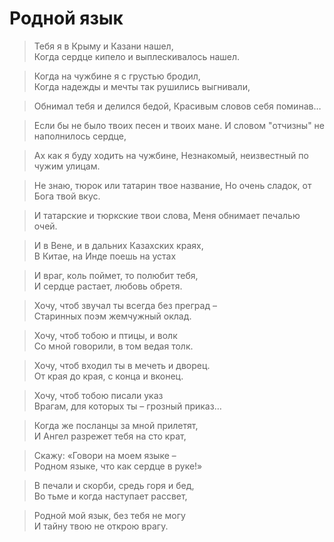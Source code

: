 # Родной язык 

> Тебя я в Крыму и Казани нашел,  
Когда сердце кипело и выплескивалось нашел.

> Когда на чужбине я с грустью бродил,  
Когда надежды и мечты так рушились выгнивали,

> Обнимал тебя и делился бедой,
Красивым словов себя поминав…

> Если бы не было твоих песен и твоих мане.
И словом "отчизны" не наполнилось сердце,

> Ах как я буду ходить на чужбине,
Незнакомый, неизвестный по чужим улицам.

> Не знаю, тюрок или татарин твое название,
Но очень сладок, от Бога твой вкус.

> И татарские и тюркские твои слова,
Меня обнимает печалью очей.

> И в Вене, и в дальних Казахских краях,  
В Китае, на Инде поешь на устах

> И враг, коль поймет, то полюбит тебя,  
И сердце растает, любовь обретя.

> Хочу, чтоб звучал ты всегда без преград –  
Старинных поэм жемчужный оклад.

> Хочу, чтоб тобою и птицы, и волк  
Со мной говорили, в том ведая толк.

> Хочу, чтоб входил ты в мечеть и дворец.  
От края до края, с конца и вконец.

> Хочу, чтоб тобою писали указ  
Врагам, для которых ты – грозный приказ…

> Когда же посланцы за мной прилетят,  
И Ангел разрежет тебя на сто крат,

> Скажу: «Говори на моем языке –  
Родном языке, что как сердце в руке!»

> В печали и скорби, средь горя и бед,  
Во тьме и когда наступает рассвет,

> Родной мой язык, без тебя не могу  
И тайну твою не открою врагу.
